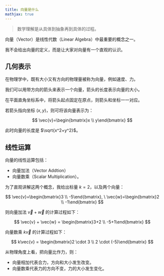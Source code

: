 ```yaml
---
title: 向量是什么
mathjax: true
---
```


> 数学理解是从具体到抽象再到具体的过程。

向量（Vector）是线性代数（Linear Algebra）中最重要的概念之一。

我不会给出向量的定义，而是让大家对向量有一个直观的认识。

## 几何表示

在物理学中，既有大小又有方向的物理量被称为向量，例如速度、力。

我们可以用带方向的箭头来表示一个向量，箭头的长度表示向量的大小。

在平面直角坐标系中，将箭头起点固定在原点，则箭头和坐标一一对应。

若箭头指向坐标 $(x,y)$，则可将该向量表示为：

$$
\vec{v}=\begin{bmatrix}x \\ y\end{bmatrix}
$$

此时向量的长度是 $\sqrt{x^2+y^2}$。

## 线性运算

向量的线性运算包括：

- 向量加法（Vector Addtion）
- 向量数乘（Scalar Multiplication）。

为了直观讲解这两个概念，我给出标量 $k=2$，以及两个向量：
 
$$
\vec{v}=\begin{bmatrix}3 \\ -5\end{bmatrix}, \ \vec{w}=\begin{bmatrix}2 \\ -1\end{bmatrix}
$$

则向量加法 $\vec{v}+\vec{w}$ 的计算过程如下：

$$
\vec{v} + \vec{w} = \begin{bmatrix}3+2 \\ -5+1\end{bmatrix}
$$

向量数乘 $k\vec{v}$ 的计算过程如下：

$$
k\vec{v} = \begin{bmatrix}2 \cdot 3 \\ 2 \cdot (-5)\end{bmatrix}
$$

从物理角度上看，把向量比作力，则：

- 向量相加代表合力，方向和大小发生改变。
- 向量数乘代表力的方向不变，力的大小发生变化。
